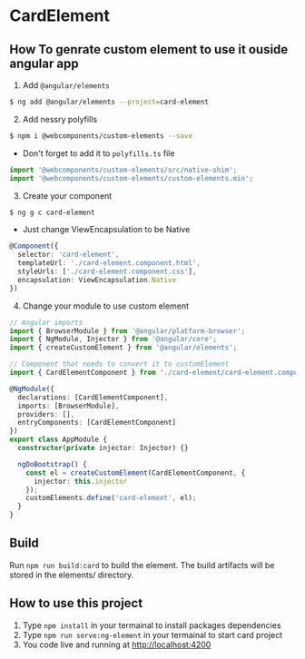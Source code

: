 # CardElement

## How To genrate custom element to use it ouside angular app

1. Add `@angular/elements`

```bash
$ ng add @angular/elements --project=card-element
```

2. Add nessry polyfills

```bash
$ npm i @webcomponents/custom-elements --save
```

- Don't forget to add it to `polyfills.ts` file

```ts
import '@webcomponents/custom-elements/src/native-shim';
import '@webcomponents/custom-elements/custom-elements.min';
```

3. Create your component

```bash
$ ng g c card-element
```

- Just change ViewEncapsulation to be Native

```ts
@Component({
  selector: 'card-element',
  templateUrl: './card-element.component.html',
  styleUrls: ['./card-element.component.css'],
  encapsulation: ViewEncapsulation.Native
})
```

4. Change your module to use custom element

```ts
// Angular imports
import { BrowserModule } from '@angular/platform-browser';
import { NgModule, Injector } from '@angular/core';
import { createCustomElement } from '@angular/elements';

// Component that needs to convert it to customElement
import { CardElementComponent } from './card-element/card-element.component';

@NgModule({
  declarations: [CardElementComponent],
  imports: [BrowserModule],
  providers: [],
  entryComponents: [CardElementComponent]
})
export class AppModule {
  constructor(private injector: Injector) {}

  ngDoBootstrap() {
    const el = createCustomElement(CardElementComponent, {
      injector: this.injector
    });
    customElements.define('card-element', el);
  }
}
```

## Build

Run `npm run build:card` to build the element. The build artifacts will be stored in the elements/ directory.

## How to use this project

1. Type `npm install` in your termainal to install packages dependencies
2. Type `npm run serve:ng-element` in your termainal to start card project
3. You code live and running at [http://localhost:4200](http://localhost:4200/#)
